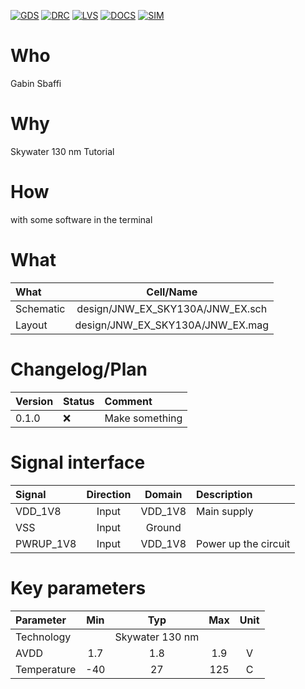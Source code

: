 
[![GDS](../../actions/workflows/gds.yaml/badge.svg)](../../actions/workflows/gds.yaml)
[![DRC](../../actions/workflows/drc.yaml/badge.svg)](../../actions/workflows/drc.yaml)
[![LVS](../../actions/workflows/lvs.yaml/badge.svg)](../../actions/workflows/lvs.yaml)
[![DOCS](../../actions/workflows/docs.yaml/badge.svg)](../../actions/workflows/docs.yaml)
[![SIM](../../actions/workflows/sim.yaml/badge.svg)](../../actions/workflows/sim.yaml)

# Who
Gabin Sbaffi

# Why

Skywater 130 nm Tutorial

# How

with some  software in the terminal


# What

| What            |        Cell/Name                 |
| :-              |  :-:                             |
| Schematic       | design/JNW_EX_SKY130A/JNW_EX.sch |
| Layout          | design/JNW_EX_SKY130A/JNW_EX.mag |


# Changelog/Plan

| Version | Status | Comment        |
| :---    | :---   | :---           |
|0.1.0    | :x:    | Make something |


# Signal interface

| Signal       | Direction | Domain  | Description           |
| :---         | :---:     | :---:   | :---                  |
| VDD_1V8      | Input     | VDD_1V8 | Main supply           |
| VSS          | Input     | Ground  |                       |
| PWRUP_1V8    | Input     | VDD_1V8 | Power up the circuit  |


# Key parameters

| Parameter           | Min     | Typ             | Max     | Unit  |
| :---                | :---:   | :---:           | :---:   | :---: |
| Technology          |         | Skywater 130 nm |         |       |
| AVDD                | 1.7     | 1.8             | 1.9     | V     |
| Temperature         | -40     | 27              | 125     | C     |


